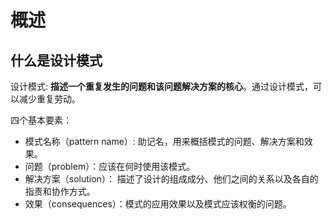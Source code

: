 概述
===

## 什么是设计模式

设计模式:
    **描述一个重复发生的问题和该问题解决方案的核心**。通过设计模式，可以减少重复劳动。
    
四个基本要素：
- 模式名称（pattern name）: 助记名，用来概括模式的问题、解决方案和效果。
- 问题（problem）：应该在何时使用该模式。
- 解决方案（solution）： 描述了设计的组成成分、他们之间的关系以及各自的指责和协作方式。
- 效果（consequences）：模式的应用效果以及模式应该权衡的问题。



